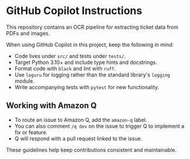 # GitHub Copilot Instructions

This repository contains an OCR pipeline for extracting ticket data from PDFs and images.

When using GitHub Copilot in this project, keep the following in mind:

- Code lives under `src/` and tests under `tests/`.
- Target Python 3.10+ and include type hints and docstrings.
- Format code with `black` and lint with `ruff`.
- Use `loguru` for logging rather than the standard library's `logging` module.
- Write accompanying tests with `pytest` for new functionality.

## Working with Amazon Q

- To route an issue to Amazon Q, add the `amazon-q` label.
- You can also comment `/q dev` on the issue to trigger Q to implement a fix or feature.
- Q will respond with a pull request linked to the issue.


These guidelines help keep contributions consistent and maintainable.
